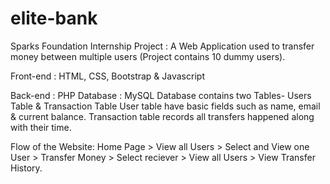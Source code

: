 # elite-bank

Sparks Foundation Internship Project : A Web Application used to transfer money between multiple users (Project contains 10 dummy users). 

Front-end : HTML, CSS, Bootstrap & Javascript 

Back-end : PHP Database : MySQL  Database contains two Tables- Users Table & Transaction Table  User table have basic fields such as name, email & current balance. 
Transaction table records all transfers happened along with their time. 

Flow of the Website: Home Page > View all Users > Select and View one User > Transfer Money > Select reciever > View all Users > View Transfer History.
